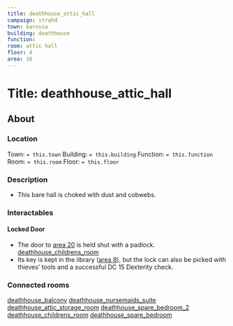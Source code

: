 ```yaml
---
title: deathhouse_attic_hall
campaign: strahd
town: barovia
building: deathhouse
function: 
room: attic hall
floor: 4
area: 16
---
```

# Title: deathhouse_attic_hall
## About
### Location
Town: `= this.town`
Building: `= this.building`
Function: `= this.function`
Room: `= this.room`
Floor: `= this.floor` 
### Description
- This bare hall is choked with dust and cobwebs.
### Interactables
#### Locked Door
- The door to [area 20](https://www.dndbeyond.com/sources/cos/appendix-b-death-house#20ChildrensRoom "area 20") is held shut with a padlock. [deathhouse_childrens_room](deathhouse_childrens_room.md)
- Its key is kept in the library ([area 8](https://www.dndbeyond.com/sources/cos/appendix-b-death-house#8Library "area 8")), but the lock can also be picked with thieves’ tools and a successful DC 15 Dexterity check.
### Connected rooms
[deathhouse_balcony](../floor3/deathhouse_balcony.md)
[deathhouse_nursemaids_suite](../floor3/deathhouse_nursemaids_suite.md)
[deathhouse_attic_storage_room](deathhouse_attic_storage_room.md)
[deathhouse_spare_bedroom_2](deathhouse_spare_bedroom_2.md)
[deathhouse_childrens_room](deathhouse_childrens_room.md)
[deathhouse_spare_bedroom](deathhouse_spare_bedroom.md)